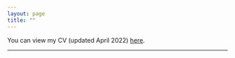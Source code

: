 ```yaml
---
layout: page
title: ""
---
```



You can view my CV (updated April 2022) [here](assets/Fredriksson_cv_0422.pdf).



---
